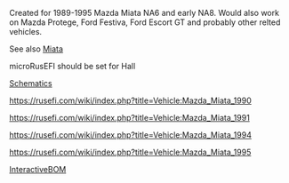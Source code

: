 

Created for 1989-1995 Mazda Miata NA6 and early NA8. Would also work on Mazda Protege, Ford Festiva, Ford Escort GT and probably other relted vehicles.

See also [Miata](Miata)

microRusEFI should be set for Hall

[Schematics](https://github.com/rusefi/rusefi_documentation/raw/master/Hardware/pnp_microRusEfi_48na/microrusefi48adapter.pdf)


https://rusefi.com/wiki/index.php?title=Vehicle:Mazda_Miata_1990

https://rusefi.com/wiki/index.php?title=Vehicle:Mazda_Miata_1991

https://rusefi.com/wiki/index.php?title=Vehicle:Mazda_Miata_1994

https://rusefi.com/wiki/index.php?title=Vehicle:Mazda_Miata_1995


[InteractiveBOM](https://rusefi.com/docs/ibom/hw48na_V0.1.html)